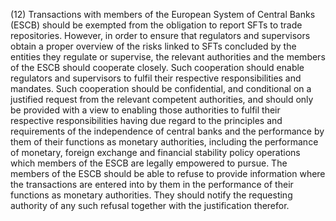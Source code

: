 (12) Transactions with members of the European System of Central Banks (ESCB) should be exempted from the obligation to report SFTs to trade repositories. However, in order to ensure that regulators and supervisors obtain a proper overview of the risks linked to SFTs concluded by the entities they regulate or supervise, the relevant authorities and the members of the ESCB should cooperate closely. Such cooperation should enable regulators and supervisors to fulfil their respective responsibilities and mandates. Such cooperation should be confidential, and conditional on a justified request from the relevant competent authorities, and should only be provided with a view to enabling those authorities to fulfil their respective responsibilities having due regard to the principles and requirements of the independence of central banks and the performance by them of their functions as monetary authorities, including the performance of monetary, foreign exchange and financial stability policy operations which members of the ESCB are legally empowered to pursue. The members of the ESCB should be able to refuse to provide information where the transactions are entered into by them in the performance of their functions as monetary authorities. They should notify the requesting authority of any such refusal together with the justification therefor.